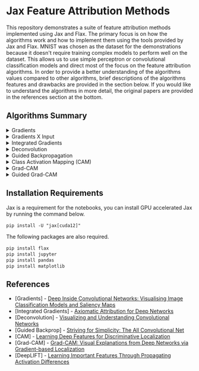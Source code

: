 # Jax Feature Attribution Methods

This repository demonstrates a suite of feature attribution methods implemented using Jax and Flax. The primary focus is on how the algorithms work and how to implement them using the tools provided by Jax and Flax. MNIST was chosen as the dataset for the demonstrations because it doesn't require training complex models to perform well on the dataset. This allows us to use  simple perceptron or convolutional classification models and direct most of the focus on the feature attribution algorithms. In order to provide a better understanding of the algorithms values compared to other algorithms, brief descriptions of the algorithms features and drawbacks are provided in the section below. If you would like to understand the algorithms in more detail, the original papers are provided in the references section at the bottom.   

## Algorithms Summary

<details>
<summary>Gradients</summary>

The attribution map is the gradients of the input image.

![input image](images/one_original.png)
![attribution map](images/one_gradients.png)

#### Requirements:
 - Classification Model: Any continuously differentiable model.
 - Gradients of the input.
#### Pros:
 - Easy to implement.
 - Simple to understand.
 - High resolution attribution map.
 - Fast: Only needs a single backwards pass to calculate gradients.
 - Works on a wide range of models.
#### Cons:
 - Lots of noise in the attribution map.
 - Low accuracy.
 - Violates the sensitivity axiom (gradient can be zero despite of the input changing), shown in [Integrated Gradients].
</details>

<details>
<summary>Gradients X Input</summary>

The attribution map is the gradients of the input image times the input image.

![input image](images/one_original.png)
![attribution map](images/one_gradients_x_input.png)

#### Requirements:
 - Same as Gradients method
#### Pros:
 - Same as Gradients method, but better accuracy.
#### Cons:
 - Same as Gradients method
</details>

<details>
<summary>Integrated Gradients</summary>

The attribution map is extracted by taking the integral of multiple input image gradients at different scales. The scales are extracted by linearly increasing the pixel values from the input image.

![input image](images/one_original.png)
![attribution map](images/one_integrated_gradients.png)

#### Requirements:
 - Classification Model: Any continuously differentiable model.
 - Integral of the gradients of multiple scaled inputs. 
#### Pros:
 - High resolution attribution map.
 - Works on a wide range of models.
 - Class discriminative (localizes the category in the image).
#### Cons:
 - Slow: Requires multiple backwards passes of the model.
 - Complex: Requires more knowledge and code than gradients.
</details>

<details>
<summary>Deconvolution</summary>

A deconvolutional version of the neural network is created. Then the values from a convolutional layer are passed through the deconvolutional network to convert the features to pixel space, which produces the desired attribution map.

![input image](images/one_original.png)
![attribution map](images/one_deconvolution.png)

#### Requirements:
 - Classification Model: A convolutional neural network.
 - A deconvolutional version of the classification model.
 - Access the values of a convolutional layer in the classification model.
#### Pros:
 - High resolution attribution map.
 - Fast: Need a single pass through the deconvolutional model.
#### Cons:
 - Need to create a deconvolutional model.
 - Fails to highlight gradients that contribute negatively, as described in [DeepLIFT].
 - Not class discriminative (doesn't localize the category in the image), shown in [Grad-CAM].
</details>

<details>
<summary>Guided Backpropagation</summary>

The relu layers of the original classification model are replaced with guided relu layers. Guided relu layers work by  zeroing negative values in both the forward and backward directions. The gradients of the input image from the model with guided relu layers are then used as the attribution map.

![input image](images/one_original.png)
![attribution map](images/one_guided_backprop.png)

#### Requirements:
 - Classification Model: A convolutional neural network.
 - A new relu layer, called guided relu.
 - Gradients of the inputs with respect to the model with guided relu layers.
#### Pros:
 - High resolution attribution map.
 - Fast: Need a single backward pass through the model with guided relu layers.
#### Cons:
 - Need to create a new type of relu layer.
 - Guided relu performs poorly during training.
 - Fails to highlight gradients that contribute negatively, as described in [DeepLIFT].
 - Complex: Implementing guided relu requires an advanced understanding of the frameworks tools.
 - Not class discriminative (doesn't localize the category in the image), shown in [Grad-CAM].
</details>

<details>
<summary>Class Activation Mapping (CAM)</summary>

Global average pooling is applied to a convolutional layer (can be any convolutional layer in the network) to extract a vector of weights. The weights are then multiplied by the filters of the convolutional layer. The weighted filters are then summed up to get the attribution map.

![input image](images/one_original.png)
![attribution map](images/one_cam.png)

#### Requirements:
 - Classification Model: A convolutional neural network.
 - Access the values of a convolutional layer in the classification model.
#### Pros:
 - Fast: Only need a mean and dot product operation on the convolutional layer.
 - Simple to understand.
 - Class discriminative (localizes the category in the image), shown in [Grad-CAM].
#### Cons:
 - Low resolution attribution map.
 - Global average pooling performs poorly during training (but there is a way to train without it).
</details>

<details>
<summary>Grad-CAM</summary>

Uses the same method as CAM, but now the weights are extracted from the gradients of the convolutional layer.

![input image](images/one_original.png)
![attribution map](images/one_grad-cam.png)

#### Requirements:
 - Classification Model: A convolutional neural network.
 - Access the values and gradients of the final convolutional layer in the classification model.
#### Pros:
 - Fast: Need to perform a single backwards pass, plus the same CAM operations.
 - Class discriminative (localizes the category in the image), shown in [Grad-CAM].
#### Cons:
 - Low resolution attribution map.
 - Requires more code and complexity than CAM while providing similar accuracy.
</details>

<details>
<summary>Guided Grad-CAM</summary>

Calculates the attributions from both Grad-CAM and guided backprop, then multiplies them together to produce the final attribution map.

![input image](images/one_original.png)
![attribution map](images/one_guided_grad-cam.png)

#### Requirements:
 - Classification Model: A convolutional neural network.
 - All the requirements from Grad-CAM and Guided backprop.
#### Pros:
 - Fast: Only a single backwards pass is needed.
 - Class discriminative (localizes the category in the image), shown in [Grad-CAM].
 - High resolution attribution map.
#### Cons:
 - Complex: Need to implement both Grad-CAM and guided backprop.
</details>

## Installation Requirements

Jax is a requirement for the notebooks, you can install GPU accelerated Jax by running the command below.
```
pip install -U "jax[cuda12]"
``` 
The following packages are also required.
```
pip install flax
pip install jupyter
pip install pandas
pip install matplotlib
```


## References
 - [Gradients] - [Deep Inside Convolutional Networks: Visualising Image Classification Models and Saliency Maps](https://arxiv.org/abs/1312.6034)
 - [Integrated Gradients] - [Axiomatic Attribution for Deep Networks](https://arxiv.org/abs/1703.01365)
 - [Deconvolution] - [Visualizing and Understanding Convolutional Networks](https://arxiv.org/abs/1311.2901)
 - [Guided Backprop] - [Striving for Simplicity: The All Convolutional Net](https://arxiv.org/abs/1412.6806)
 - [CAM] - [Learning Deep Features for Discriminative Localization](https://arxiv.org/abs/1512.04150)
 - [Grad-CAM] - [Grad-CAM: Visual Explanations from Deep Networks via Gradient-based Localization](https://arxiv.org/abs/1610.02391)
 - [DeepLIFT] - [Learning Important Features Through Propagating Activation Differences](https://arxiv.org/abs/1704.02685)

